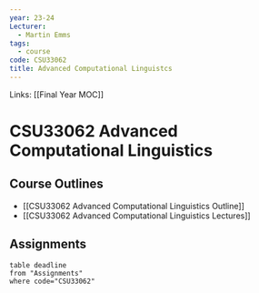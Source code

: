 ```yaml
---
year: 23-24
Lecturer:
  - Martin Emms
tags:
  - course
code: CSU33062
title: Advanced Computational Linguistcs
---
```

Links: [[Final Year MOC]]
# CSU33062 Advanced Computational Linguistics

## Course Outlines
- [[CSU33062 Advanced Computational Linguistics Outline]]
- [[CSU33062 Advanced Computational Linguistics Lectures]]

## Assignments
```dataview
table deadline
from "Assignments"
where code="CSU33062"
```

